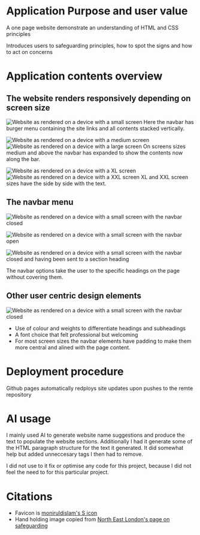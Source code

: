 # Application Purpose and user value
A one page website demonstrate an understanding of HTML and CSS principles

Introduces users to safeguarding principles, how to spot the signs and how to act on concerns

# Application contents overview

## The website renders responsively depending on screen size

![Website as rendered on a device with a small screen](assets/images/readme/small-device.png "Small device size")
Here the navbar has burger menu containing the site links and all contents stacked vertically.

![Website as rendered on a device with a medium screen](assets/images/readme/medium-device.png "Medium device size has navbar ")
![Website as rendered on a device with a large screen](assets/images/readme/large-device.png "Large device size")
On screens sizes medium and above the navbar has expanded to show the contents now along the bar.

![Website as rendered on a device with a XL screen](assets/images/readme/xl-device.png "XL device size")
![Website as rendered on a device with a XXL screen](assets/images/readme/xxl-device.png "XXL device device size")
XL and XXL screen sizes have the side by side with the text.

## The navbar menu
![Website as rendered on a device with a small screen with the navbar closed](assets/images/readme/small-device.png "Small device size navbar closed")

![Website as rendered on a device with a small screen with the navbar open](assets/images/readme/small-device-open.png "Small device size with navbar open")

![Website as rendered on a device with a small screen with the navbar closed and having been sent to a section heading](assets/images/readme/small-device-navbar-outcome.png "Small device size with navbar closed after using one of the navigation links")

The navbar options take the user to the specific headings on the page without covering them.

## Other user centric design elements

![Website as rendered on a device with a small screen with the navbar closed](assets/images/readme/small-device-navbar-outcome.png "Small device size navbar closed")

- Use of colour and weights to differentiate headings and subheadings
- A font choice that felt professional but welcoming
- For most screen sizes the navbar elements have padding to make them more central and alined with the page content.

# Deployment procedure
Github pages automatically redploys site updates upon pushes to the remte repository

# AI usage
I mainly used AI to generate website name suggestions and produce the text to populate the website sections. Additionally I had it generate some of the HTML paragraph structure for the text it generated. It did somewhat help but added unneccesary tags I then had to remove.

I did not use to it fix or optimise any code for this project, because I did not feel the need to for this particular project.

# Citations
- Favicon is [moniruldislam's S icon](https://www.freepik.com/icon/letter-s_9083014#fromView=resource_detail&position=7)
- Hand holding image copied from [North East London's page on safeguarding](https://northeastlondon.icb.nhs.uk/about-us/about-nhs-north-east-london/our-statutory-duties/safeguarding/what-is-safeguarding/)